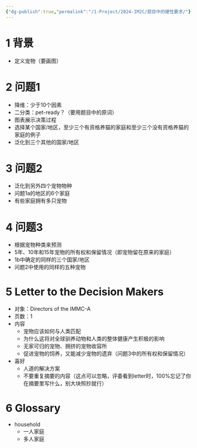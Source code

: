```yaml
---
{"dg-publish":true,"permalink":"/1-Project/2024-IM2C/题目中的硬性要求/"}
---
```


# 1 背景
- 定义宠物（要画图）
# 2 问题1
- 降维：少于10个因素
- 二分类：pet-ready？（要用题目中的原词）
- 图表展示决策过程
- 选择某个国家/地区，至少三个有资格养猫的家庭和至少三个没有资格养猫的家庭的例子
- 泛化到三个其他的国家/地区
# 3 问题2
- 泛化到另外四个宠物物种
- 问题1a的地区的6个家庭
- 有些家庭拥有多只宠物
# 4 问题3
- 根据宠物种类来预测
- 5年、10年和15年宠物的所有权和保留情况（即宠物留在原来的家庭）
- 1b中确定的同样的三个国家/地区
- 问题2中使用的同样的五种宠物
# 5 Letter to the Decision Makers
- 对象：Directors of the IMMC-A
- 页数：1
- 内容
	- 宠物应该如何与人类匹配
	- 为什么这将对全球驯养动物和人类的整体健康产生积极的影响
	- 无家可归的宠物、拥挤的宠物收容所
	- 促进宠物的饲养，又能减少宠物的遗弃（问题3中的所有权和保留情况）
- 喜好
	- 人道的解决方案
	- 不要重复摘要的内容（这点可以忽略，评委看到letter时，100%忘记了你在摘要里写什么，别大块照抄就行）
# 6 Glossary
- household
	- 一人家庭
	- 多人家庭
